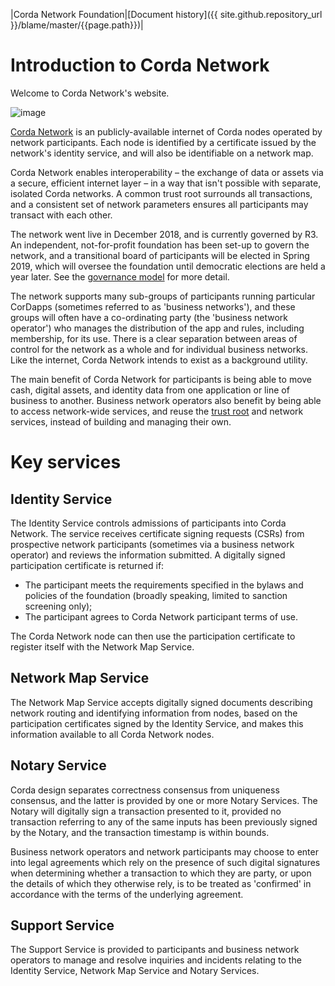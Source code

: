 |Corda Network Foundation|[Document history]({{ site.github.repository_url }}/blame/master/{{page.path}})|

Introduction to Corda Network
=============================

Welcome to Corda Network's website.

![image](assets/global-map.png)

[Corda Network](https://corda.network/) is an publicly-available internet of Corda nodes operated by network participants. Each 
node is identified by a certificate issued by the network's identity service, and will also be identifiable on a network map. 

Corda Network enables interoperability – the exchange of data or assets via a secure, efficient internet layer – in a way 
that isn't possible with separate, isolated Corda networks. A common trust root surrounds all transactions, and a consistent set of 
network parameters ensures all participants may transact with each other.

The network went live in December 2018, and is currently governed by R3. An independent, not-for-profit foundation has been 
set-up to govern the network, and a transitional board of participants will be elected in Spring 2019, which will oversee the foundation 
until democratic elections are held a year later. See the [governance model](governance/governance-guidelines.md) 
for more detail.

The network supports many sub-groups of participants running particular CorDapps (sometimes referred to as 'business networks'), 
and these groups will often have a co-ordinating party (the 'business network operator') who manages the distribution of the 
app and rules, including membership, for its use. There is a clear separation between areas of control for the network as a whole 
and for individual business networks. Like the internet, Corda Network intends to exist as a background utility.

The main benefit of Corda Network for participants is being able to move cash, digital assets, and identity data from one application 
or line of business to another. Business network operators also benefit by being able to access network-wide services, and reuse the 
[trust root](trust-root/index.md) and network services, instead of building and managing their own.

Key services 
============

Identity Service
----------------
The Identity Service controls admissions of participants into Corda Network. The service receives certificate 
signing requests (CSRs) from prospective network participants (sometimes via a business network operator) and reviews the 
information submitted. A digitally signed participation certificate is returned if:

* The participant meets the requirements specified in the bylaws and policies of the foundation (broadly speaking, limited to 
sanction screening only);
* The participant agrees to Corda Network participant terms of use.

The Corda Network node can then use the participation certificate to register itself with the Network Map Service.

Network Map Service
------------------- 
The Network Map Service accepts digitally signed documents describing network routing and identifying information from 
nodes, based on the participation certificates signed by the Identity Service, and makes this information available to all 
Corda Network nodes.

Notary Service
--------------
Corda design separates correctness consensus from uniqueness consensus, and the latter is provided by one or more Notary 
Services. The Notary will digitally sign a transaction presented to it, provided no transaction referring to 
any of the same inputs has been previously signed by the Notary, and the transaction timestamp is within bounds. 

Business network operators and network participants may choose to enter into legal agreements which rely on the presence 
of such digital signatures when determining whether a transaction to which they are party, or upon the details of which they 
otherwise rely, is to be treated as 'confirmed' in accordance with the terms of the underlying agreement. 

Support Service 
---------------
The Support Service is provided to participants and business network operators to manage and resolve inquiries and incidents 
relating to the Identity Service, Network Map Service and Notary Services.